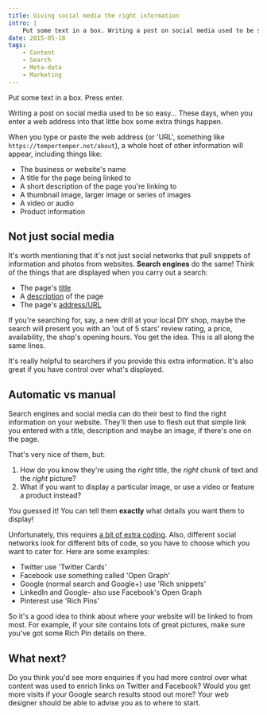```yaml
---
title: Giving social media the right information
intro: |
    Put some text in a box. Writing a post on social media used to be so easy. These days, when you enter an address into that box some extra things happe
date: 2015-05-18
tags:
    - Content
    - Search
    - Meta-data
    - Marketing
---
```


Put some text in a box. Press enter.

Writing a post on social media used to be so easy… These days, when you enter a web address into that little box some extra things happen.

When you type or paste the web address (or 'URL', something like `https://tempertemper.net/about`), a whole host of other information will appear, including things like:

- The business or website's name
- A title for the page being linked to
- A short description of the page you're linking to
- A thumbnail image, larger image or series of images
- A video or audio
- Product information


## Not just social media

It's worth mentioning that it's not just social networks that pull snippets of information and photos from websites. **Search engines** do the same! Think of the things that are displayed when you carry out a search:

- The page's [title](/blog/page-titles)
- A [description](/blog/page-descriptions) of the page
- The page's [address/URL](/blog/tidy-up-your-sites-addresses-for-search)

If you're searching for, say, a new drill at your local DIY shop, maybe the search will present you with an 'out of 5 stars' review rating, a price, availability, the shop's opening hours. You get the idea. This is all along the same lines.

It's really helpful to searchers if you provide this extra information. It's also great if you have control over what's displayed.


## Automatic vs manual

Search engines and social media can do their best to find the right information on your website. They'll then use to flesh out that simple link you entered with a title, description and maybe an image, if there's one on the page.

That's very nice of them, but:

1. How do you know they're using the _right_ title, the _right_ chunk of text and the _right_ picture?
2. What if you want to display a particular image, or use a video or feature a product instead?

You guessed it! You can tell them **exactly** what details you want them to display!

Unfortunately, this requires [a bit of extra coding](/blog/what-is-meta-data). Also, different social networks look for different bits of code, so you have to choose which you want to cater for. Here are some examples:

- Twitter use 'Twitter Cards'
- Facebook use something called 'Open Graph'
- Google (normal search and Google+) use 'Rich snippets'
- LinkedIn and Google- also use Facebook's Open Graph
- Pinterest use 'Rich Pins'

So it's a good idea to think about where your website will be linked to from most. For example, if your site contains lots of great pictures, make sure you've got some Rich Pin details on there.


## What next?

Do you think you'd see more enquiries if you had more control over what content was used to enrich links on Twitter and Facebook? Would you get more visits if your Google search results stood out more? Your web designer should be able to advise you as to where to start.
